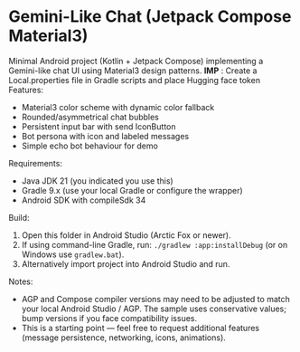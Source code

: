 # Gemini-Like Chat (Jetpack Compose Material3)
Minimal Android project (Kotlin + Jetpack Compose) implementing a Gemini-like chat UI using Material3 design patterns.
**IMP** : Create a Local.properties file in Gradle scripts and place Hugging face token 
Features:
- Material3 color scheme with dynamic color fallback
- Rounded/asymmetrical chat bubbles
- Persistent input bar with send IconButton
- Bot persona with icon and labeled messages
- Simple echo bot behaviour for demo

Requirements:
- Java JDK 21 (you indicated you use this)
- Gradle 9.x (use your local Gradle or configure the wrapper)
- Android SDK with compileSdk 34

Build:
1. Open this folder in Android Studio (Arctic Fox or newer).
2. If using command-line Gradle, run: `./gradlew :app:installDebug` (or on Windows use `gradlew.bat`).
3. Alternatively import project into Android Studio and run.

Notes:
- AGP and Compose compiler versions may need to be adjusted to match your local Android Studio / AGP. The sample uses conservative values; bump versions if you face compatibility issues.
- This is a starting point — feel free to request additional features (message persistence, networking, icons, animations).

